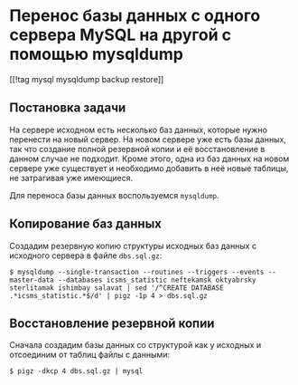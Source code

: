 Перенос базы данных с одного сервера MySQL на другой с помощью mysqldump
========================================================================

[[!tag mysql mysqldump backup restore]]

Постановка задачи
-----------------

На сервере исходном есть несколько баз данных, которые нужно перенести на новый сервер. На новом сервере уже есть базы данных, так что создание полной резервной копии и её восстановление в данном случае не подходит. Кроме этого, одна из баз данных на новом сервере уже существует и необходимо добавить в неё новые таблицы, не затрагивая уже имеющиеся.

Для переноса базы данных воспользуемся `mysqldump`.

Копирование баз данных
----------------------

Создадим резервную копию структуры исходных баз данных с исходного сервера в файле `dbs.sql.gz`:

    $ mysqldump --single-transaction --routines --triggers --events --master-data --databases icsms_statistic neftekamsk oktyabrsky sterlitamak ishimbay salavat | sed '/^CREATE DATABASE .*icsms_statistic.*$/d' | pigz -1p 4 > dbs.sql.gz

Восстановление резервной копии
------------------------------

Сначала создадим базы данных со структурой как у исходных и отсоединим от таблиц файлы с данными:

    $ pigz -dkcp 4 dbs.sql.gz | mysql
